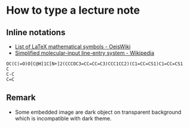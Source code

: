 # How to type a lecture note

## Inline notations

* [List of LaTeX mathematical symbols - OeisWiki](https://oeis.org/wiki/List_of_LaTeX_mathematical_symbols)
* [Simplified molecular-input line-entry system - Wikipedia](https://en.wikipedia.org/wiki/Simplified_molecular-input_line-entry_system)

````smiles
OC(C(=O)O[C@H]1C[N+]2(CCCOC3=CC=CC=C3)CCC1CC2)(C1=CC=CS1)C1=CC=CS1
C
C-C
C=C
````

## Remark

* Some embedded image are dark object on transparent background which is incompatible with dark theme.
